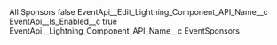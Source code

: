 <?xml version="1.0" encoding="UTF-8"?>
<CustomMetadata xmlns="http://soap.sforce.com/2006/04/metadata" xmlns:xsi="http://www.w3.org/2001/XMLSchema-instance" xmlns:xsd="http://www.w3.org/2001/XMLSchema">
    <label>All Sponsors</label>
    <protected>false</protected>
    <values>
        <field>EventApi__Edit_Lightning_Component_API_Name__c</field>
        <value xsi:nil="true"/>
    </values>
    <values>
        <field>EventApi__Is_Enabled__c</field>
        <value xsi:type="xsd:boolean">true</value>
    </values>
    <values>
        <field>EventApi__Lightning_Component_API_Name__c</field>
        <value xsi:type="xsd:string">EventSponsors</value>
    </values>
</CustomMetadata>
